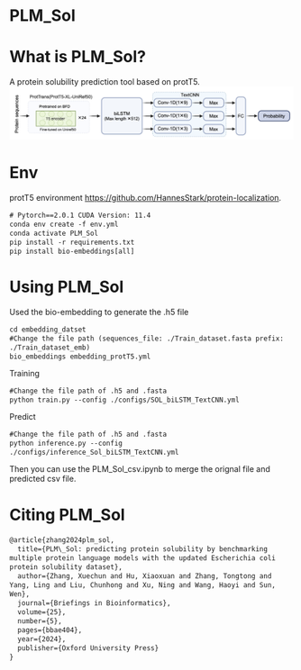 # PLM_Sol

What is PLM_Sol?
=============
A protein solubility prediction tool based on protT5.
![image](https://github.com/Violet969/PLM_Sol/blob/main/PLM_Sol_arch.png)

Env
=============
protT5 environment https://github.com/HannesStark/protein-localization.
```
# Pytorch==2.0.1 CUDA Version: 11.4 
conda env create -f env.yml
conda activate PLM_Sol
pip install -r requirements.txt
pip install bio-embeddings[all]
```
Using PLM_Sol
=============

Used the bio-embedding to generate the .h5 file
```
cd embedding_datset
#Change the file path (sequences_file: ./Train_dataset.fasta prefix: ./Train_dataset_emb)
bio_embeddings embedding_protT5.yml
```
Training
```
#Change the file path of .h5 and .fasta
python train.py --config ./configs/SOL_biLSTM_TextCNN.yml
```
Predict
```
#Change the file path of .h5 and .fasta
python inference.py --config ./configs/inference_Sol_biLSTM_TextCNN.yml
```
Then you can use the PLM_Sol_csv.ipynb to merge the orignal file and predicted csv file.

Citing PLM_Sol
=============
```
@article{zhang2024plm_sol,
  title={PLM\_Sol: predicting protein solubility by benchmarking multiple protein language models with the updated Escherichia coli protein solubility dataset},
  author={Zhang, Xuechun and Hu, Xiaoxuan and Zhang, Tongtong and Yang, Ling and Liu, Chunhong and Xu, Ning and Wang, Haoyi and Sun, Wen},
  journal={Briefings in Bioinformatics},
  volume={25},
  number={5},
  pages={bbae404},
  year={2024},
  publisher={Oxford University Press}
}
```
